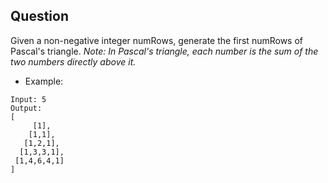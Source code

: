 ## Question
Given a non-negative integer numRows, generate the first numRows of Pascal's triangle.
*Note:  In Pascal's triangle, each number is the sum of the two numbers directly above it.*
- Example:
```
Input: 5
Output:
[
     [1],
    [1,1],
   [1,2,1],
  [1,3,3,1],
 [1,4,6,4,1]
]
```

